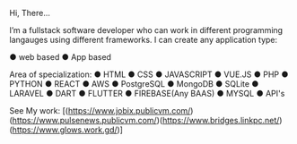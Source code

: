 Hi, There...

I’m a fullstack software developer who can work in different programming langauges using different frameworks. 
I can create any application type:

● web based
● App based

Area of specialization:
● HTML
● CSS
● JAVASCRIPT
● VUE.JS
● PHP
● PYTHON
● REACT
● AWS
● PostgreSQL
● MongoDB
● SQLite
● LARAVEL
● DART
● FLUTTER
● FIREBASE(Any BAAS)
● MYSQL
● API's

See My work:   [(https://www.jobix.publicvm.com/)(https://www.pulsenews.publicvm.com/)(https://www.bridges.linkpc.net/)(https://www.glows.work.gd/)]




